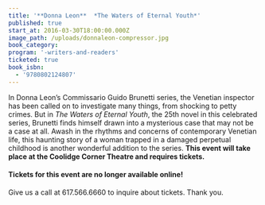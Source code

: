 ```yaml
---
title: '**Donna Leon**  *The Waters of Eternal Youth*'
published: true
start_at: 2016-03-30T18:00:00.000Z
image_path: /uploads/donnaleon-compressor.jpg
book_category:
program: '-writers-and-readers'
ticketed: true
book_isbn:
  - '9780802124807'
---
```



In Donna Leon’s Commissario Guido Brunetti series, the Venetian inspector has been called on to investigate many things, from shocking to petty crimes. But in *The Waters of Eternal Youth*, the 25th novel in this celebrated series, Brunetti finds himself drawn into a mysterious case that may not be a case at all. Awash in the rhythms and concerns of contemporary Venetian life, this haunting story of a woman trapped in a damaged perpetual childhood is another wonderful addition to the series.&nbsp;**This event will take place at the Coolidge Corner Theatre and requires tickets.**

#### Tickets for this event are no longer available online!

Give us a call at 617.566.6660 to inquire about tickets. Thank you.